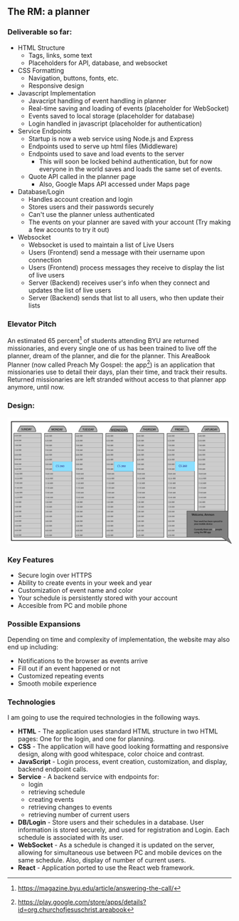 ## The RM: a planner

### Deliverable so far:
- HTML Structure
  - Tags, links, some text
  - Placeholders for API, database, and websocket
- CSS Formatting
  - Navigation, buttons, fonts, etc.
  - Responsive design
- Javascript Implementation
  - Javacript handling of event handling in planner
  - Real-time saving and loading of events (placeholder for WebSocket)
  - Events saved to local storage (placeholder for database)
  - Login handled in javascript (placeholder for authentication)
- Service Endpoints
  - Startup is now a web service using Node.js and Express
  - Endpoints used to serve up html files (Middleware)
  - Endpoints used to save and load events to the server
    - This will soon be locked behind authentication, but for now everyone in the world saves and loads the same set of events.
  - Quote API called in the planner page
    - Also, Google Maps API accessed under Maps page
- Database/Login
  - Handles account creation and login
  - Stores users and their passwords securely
  - Can't use the planner unless authenticated
  - The events on your planner are saved with your account (Try making a few accounts to try it out)
- Websocket
  - Websocket is used to maintain a list of Live Users
  - Users (Frontend) send a message with their username upon connection
  - Users (Frontend) process messages they receive to display the list of live users
  - Server (Backend) receives user's info when they connect and updates the list of live users
  - Server (Backend) sends that list to all users, who then update their lists

### Elevator Pitch
An estimated 65 percent[^1] of students attending BYU are returned missionaries, and every single one of us has been trained to live off the planner, dream of the planner, and die for the planner. This AreaBook Planner (now called Preach My Gospel: the app[^2]) is an application that missionaries use to detail their days, plan their time, and track their results. Returned missionaries are left stranded without access to that planner app anymore, until now.

[^1]: https://magazine.byu.edu/article/answering-the-call/
[^2]: https://play.google.com/store/apps/details?id=org.churchofjesuschrist.areabook
### Design:
![The Design Mock-up](CS260MockUp.png)

### Key Features
- Secure login over HTTPS
- Ability to create events in your week and year
- Customization of event name and color
- Your schedule is persistently stored with your account
- Accesible from PC and mobile phone
### Possible Expansions
Depending on time and complexity of implementation, the website may also end up including:
- Notifications to the browser as events arrive
- Fill out if an event happened or not
- Customized repeating events
- Smooth mobile experience


### Technologies
I am going to use the required technologies in the following ways.

- **HTML** - The application uses standard HTML structure in two HTML pages: One for the login, and one for planning.
- **CSS** - The application will have good looking formatting and responsive design, along with good whitespace, color choice and contrast.
- **JavaScript** - Login process, event creation, customization, and display, backend endpoint calls.
- **Service** - A backend service with endpoints for:
    - login
    - retrieving schedule
    - creating events
    - retrieving changes to events
    - retrieving number of current users
- **DB/Login** - Store users and their schedules in a database. User information is stored securely, and used for registration and Login. Each schedule is associated with its user.
- **WebSocket** - As a schedule is changed it is updated on the server, allowing for simultaneous use between PC and mobile devices on the same schedule. Also, display of number of current users.
- **React** - Application ported to use the React web framework.